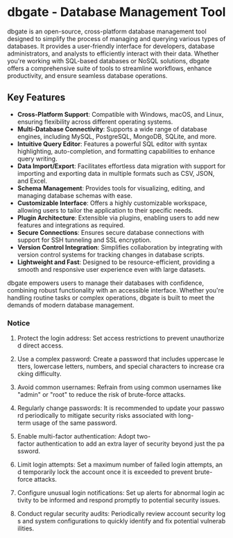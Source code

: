 # dbgate - Database Management Tool

dbgate is an open-source, cross-platform database management tool designed to simplify the process of managing and querying various types of databases. It provides a user-friendly interface for developers, database administrators, and analysts to efficiently interact with their data. Whether you're working with SQL-based databases or NoSQL solutions, dbgate offers a comprehensive suite of tools to streamline workflows, enhance productivity, and ensure seamless database operations.

## Key Features

- **Cross-Platform Support**: Compatible with Windows, macOS, and Linux, ensuring flexibility across different operating systems.
- **Multi-Database Connectivity**: Supports a wide range of database engines, including MySQL, PostgreSQL, MongoDB, SQLite, and more.
- **Intuitive Query Editor**: Features a powerful SQL editor with syntax highlighting, auto-completion, and formatting capabilities to enhance query writing.
- **Data Import/Export**: Facilitates effortless data migration with support for importing and exporting data in multiple formats such as CSV, JSON, and Excel.
- **Schema Management**: Provides tools for visualizing, editing, and managing database schemas with ease.
- **Customizable Interface**: Offers a highly customizable workspace, allowing users to tailor the application to their specific needs.
- **Plugin Architecture**: Extensible via plugins, enabling users to add new features and integrations as required.
- **Secure Connections**: Ensures secure database connections with support for SSH tunneling and SSL encryption.
- **Version Control Integration**: Simplifies collaboration by integrating with version control systems for tracking changes in database scripts.
- **Lightweight and Fast**: Designed to be resource-efficient, providing a smooth and responsive user experience even with large datasets.

dbgate empowers users to manage their databases with confidence, combining robust functionality with an accessible interface. Whether you're handling routine tasks or complex operations, dbgate is built to meet the demands of modern database management.

### Notice

1.  Protect the login address: Set access restrictions to prevent unauthorized direct access.
    
2.  Use a complex password: Create a password that includes uppercase letters, lowercase letters, numbers, and special characters to increase cracking difficulty.
    
3.  Avoid common usernames: Refrain from using common usernames like "admin" or "root" to reduce the risk of brute-force attacks.
    
4.  Regularly change passwords: It is recommended to update your password periodically to mitigate security risks associated with long-term usage of the same password.
    
5.  Enable multi-factor authentication: Adopt two-factor authentication to add an extra layer of security beyond just the password.
    
6.  Limit login attempts: Set a maximum number of failed login attempts, and temporarily lock the account once it is exceeded to prevent brute-force attacks.
    
7.  Configure unusual login notifications: Set up alerts for abnormal login activity to be informed and respond promptly to potential security issues.
    
8.  Conduct regular security audits: Periodically review account security logs and system configurations to quickly identify and fix potential vulnerabilities.
        